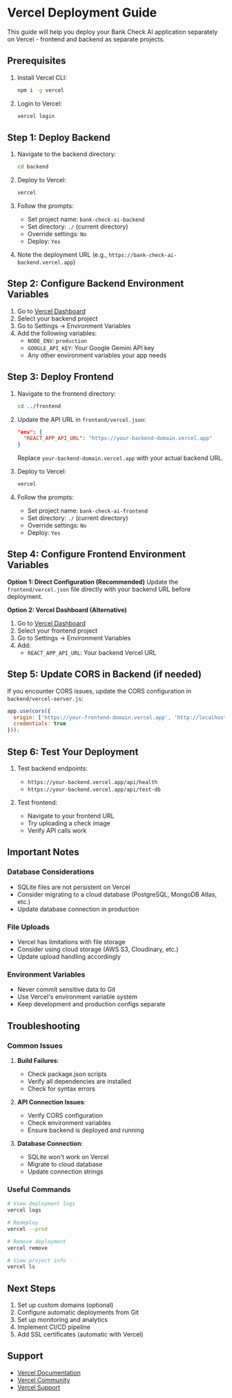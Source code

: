 # Vercel Deployment Guide

This guide will help you deploy your Bank Check AI application separately on Vercel - frontend and backend as separate projects.

## Prerequisites

1. Install Vercel CLI:
   ```bash
   npm i -g vercel
   ```

2. Login to Vercel:
   ```bash
   vercel login
   ```

## Step 1: Deploy Backend

1. Navigate to the backend directory:
   ```bash
   cd backend
   ```

2. Deploy to Vercel:
   ```bash
   vercel
   ```

3. Follow the prompts:
   - Set project name: `bank-check-ai-backend`
   - Set directory: `./` (current directory)
   - Override settings: `No`
   - Deploy: `Yes`

4. Note the deployment URL (e.g., `https://bank-check-ai-backend.vercel.app`)

## Step 2: Configure Backend Environment Variables

1. Go to [Vercel Dashboard](https://vercel.com/dashboard)
2. Select your backend project
3. Go to Settings → Environment Variables
4. Add the following variables:
   - `NODE_ENV`: `production`
   - `GOOGLE_API_KEY`: Your Google Gemini API key
   - Any other environment variables your app needs

## Step 3: Deploy Frontend

1. Navigate to the frontend directory:
   ```bash
   cd ../frontend
   ```

2. Update the API URL in `frontend/vercel.json`:
   ```json
   "env": {
     "REACT_APP_API_URL": "https://your-backend-domain.vercel.app"
   }
   ```
   Replace `your-backend-domain.vercel.app` with your actual backend URL.

3. Deploy to Vercel:
   ```bash
   vercel
   ```

4. Follow the prompts:
   - Set project name: `bank-check-ai-frontend`
   - Set directory: `./` (current directory)
   - Override settings: `No`
   - Deploy: `Yes`

## Step 4: Configure Frontend Environment Variables

**Option 1: Direct Configuration (Recommended)**
Update the `frontend/vercel.json` file directly with your backend URL before deployment.

**Option 2: Vercel Dashboard (Alternative)**
1. Go to [Vercel Dashboard](https://vercel.com/dashboard)
2. Select your frontend project
3. Go to Settings → Environment Variables
4. Add:
   - `REACT_APP_API_URL`: Your backend Vercel URL

## Step 5: Update CORS in Backend (if needed)

If you encounter CORS issues, update the CORS configuration in `backend/vercel-server.js`:

```javascript
app.use(cors({
  origin: ['https://your-frontend-domain.vercel.app', 'http://localhost:3000'],
  credentials: true
}));
```

## Step 6: Test Your Deployment

1. Test backend endpoints:
   - `https://your-backend.vercel.app/api/health`
   - `https://your-backend.vercel.app/api/test-db`

2. Test frontend:
   - Navigate to your frontend URL
   - Try uploading a check image
   - Verify API calls work

## Important Notes

### Database Considerations
- SQLite files are not persistent on Vercel
- Consider migrating to a cloud database (PostgreSQL, MongoDB Atlas, etc.)
- Update database connection in production

### File Uploads
- Vercel has limitations with file storage
- Consider using cloud storage (AWS S3, Cloudinary, etc.)
- Update upload handling accordingly

### Environment Variables
- Never commit sensitive data to Git
- Use Vercel's environment variable system
- Keep development and production configs separate

## Troubleshooting

### Common Issues

1. **Build Failures**:
   - Check package.json scripts
   - Verify all dependencies are installed
   - Check for syntax errors

2. **API Connection Issues**:
   - Verify CORS configuration
   - Check environment variables
   - Ensure backend is deployed and running

3. **Database Connection**:
   - SQLite won't work on Vercel
   - Migrate to cloud database
   - Update connection strings

### Useful Commands

```bash
# View deployment logs
vercel logs

# Redeploy
vercel --prod

# Remove deployment
vercel remove

# View project info
vercel ls
```

## Next Steps

1. Set up custom domains (optional)
2. Configure automatic deployments from Git
3. Set up monitoring and analytics
4. Implement CI/CD pipeline
5. Add SSL certificates (automatic with Vercel)

## Support

- [Vercel Documentation](https://vercel.com/docs)
- [Vercel Community](https://github.com/vercel/vercel/discussions)
- [Vercel Support](https://vercel.com/support)
